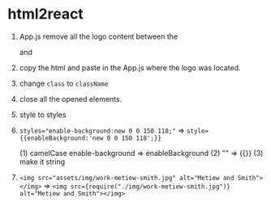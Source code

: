# html2react

1. App.js 
remove all the logo content between the <div className="App"> and </div>

2. copy the html and paste in the App.js where the logo was located.

3. change `class` to `className`

4. close all the opened elements. 

5. style to styles

6. `styles="enable-background:new 0 0 150 118;"` =>
     `style={{enableBackground:'new 0 0 150 118';}}`
     
     (1) camelCase enable-background => enableBackground
     (2) "" => {{}}
     (3) make it string 
      
7.  `<img src="assets/img/work-metiew-smith.jpg" alt="Metiew and Smith"></img>`
=>
`<img src={require("./img/work-metiew-smith.jpg")} alt="Metiew and Smith"></img>`

